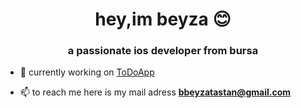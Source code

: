 <h1 align="center">hey,im beyza 😊 </h1>
<h3 align="center">a passionate ios developer from bursa</h3>


- 🤯 currently working on [ToDoApp](https://github.com/beyzatastan/ToDoApp)

- 📫 to reach me here is my mail adress **bbeyzatastan@gmail.com**


